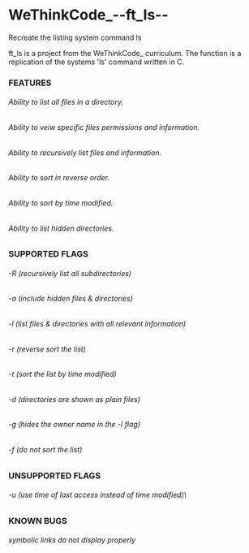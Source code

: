 # WeThinkCode_--ft_ls--
Recreate the listing system command ls

ft_ls is a project from the WeThinkCode_ curriculum. The function is a replication of the systems 'ls' command
written in C.

### FEATURES
###### Ability to list all files in a directory.
###### Ability to veiw specific files permissions and information.
###### Ability to recursively list files and information.
###### Ability to sort in reverse order.
###### Ability to sort by time modified.
###### Ability to list hidden directories.

### SUPPORTED FLAGS
###### -R (recursively list all subdirectories)
###### -a (include hidden files & directories)
###### -l (list files & directories with all relevant information)
###### -r (reverse sort the list)
###### -t (sort the list by time modified)
###### -d (directories are shown as plain files)
###### -g (hides the owner name in the -l flag)
###### -f (do not sort the list)

### UNSUPPORTED FLAGS
###### -u (use time of last access instead of time modified)\

### KNOWN BUGS
###### symbolic links do not display properly
